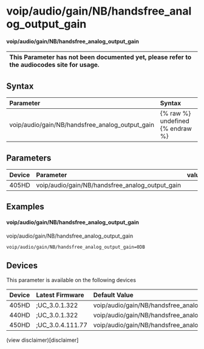 ﻿---
description: voip/audio/gain/NB/handsfree_analog_output_gain
search:
    keywords: ['voip','audio','gain','NB','handsfree_analog_output_gain']
---

# voip/audio/gain/NB/handsfree_analog_output_gain

#### voip/audio/gain/NB/handsfree_analog_output_gain


| This Parameter has not been documented yet, please refer to the audiocodes site for usage.  |
| :--- |

## Syntax
| Parameter | Syntax |
| :--- | :--- |
|voip/audio/gain/NB/handsfree_analog_output_gain | {% raw %} undefined {% endraw %} |

## Parameters
|Device|Parameter|value|Description|
|:---|:---|:---|:---|
| 405HD | voip/audio/gain/NB/handsfree_analog_output_gain |  |  |

## Examples
#### voip/audio/gain/NB/handsfree_analog_output_gain

voip/audio/gain/NB/handsfree_analog_output_gain

```
voip/audio/gain/NB/handsfree_analog_output_gain=0DB
```

## Devices
This parameter is available on the following devices

| Device | Latest Firmware | Default Value |
|:---|:---|:---|
| 405HD | ;UC_3.0.1.322 | voip/audio/gain/NB/handsfree_analog_output_gain=0DB 
| 440HD | ;UC_3.0.1.322 | voip/audio/gain/NB/handsfree_analog_output_gain=0DB 
| 450HD | ;UC_3.0.4.111.77 | voip/audio/gain/NB/handsfree_analog_output_gain=0DB 

(view disclaimer)[disclaimer]

